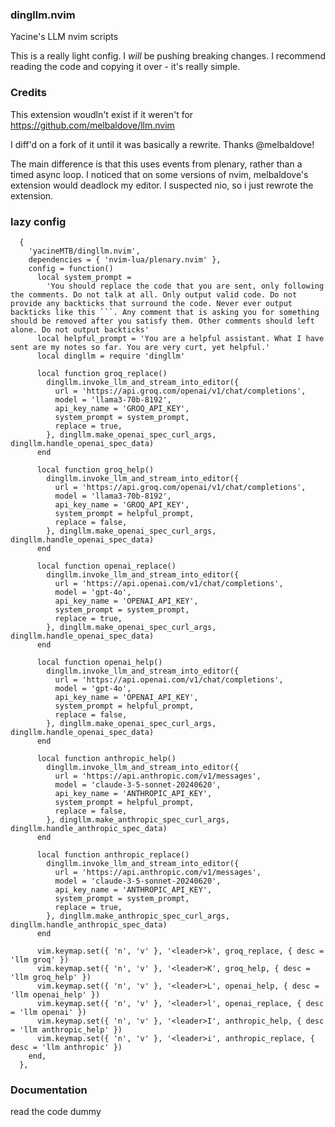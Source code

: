 ### dingllm.nvim
Yacine's LLM nvim scripts

This is a really light config. I *will* be pushing breaking changes. I recommend reading the code and copying it over - it's really simple.

### Credits
This extension woudln't exist if it weren't for https://github.com/melbaldove/llm.nvim

I diff'd on a fork of it until it was basically a rewrite. Thanks @melbaldove!

The main difference is that this uses events from plenary, rather than a timed async loop. I noticed that on some versions of nvim, melbaldove's extension would deadlock my editor. I suspected nio, so i just rewrote the extension. 

### lazy config
```
  {
    'yacineMTB/dingllm.nvim',
    dependencies = { 'nvim-lua/plenary.nvim' },
    config = function()
      local system_prompt =
        'You should replace the code that you are sent, only following the comments. Do not talk at all. Only output valid code. Do not provide any backticks that surround the code. Never ever output backticks like this ```. Any comment that is asking you for something should be removed after you satisfy them. Other comments should left alone. Do not output backticks'
      local helpful_prompt = 'You are a helpful assistant. What I have sent are my notes so far. You are very curt, yet helpful.'
      local dingllm = require 'dingllm'

      local function groq_replace()
        dingllm.invoke_llm_and_stream_into_editor({
          url = 'https://api.groq.com/openai/v1/chat/completions',
          model = 'llama3-70b-8192',
          api_key_name = 'GROQ_API_KEY',
          system_prompt = system_prompt,
          replace = true,
        }, dingllm.make_openai_spec_curl_args, dingllm.handle_openai_spec_data)
      end

      local function groq_help()
        dingllm.invoke_llm_and_stream_into_editor({
          url = 'https://api.groq.com/openai/v1/chat/completions',
          model = 'llama3-70b-8192',
          api_key_name = 'GROQ_API_KEY',
          system_prompt = helpful_prompt,
          replace = false,
        }, dingllm.make_openai_spec_curl_args, dingllm.handle_openai_spec_data)
      end

      local function openai_replace()
        dingllm.invoke_llm_and_stream_into_editor({
          url = 'https://api.openai.com/v1/chat/completions',
          model = 'gpt-4o',
          api_key_name = 'OPENAI_API_KEY',
          system_prompt = system_prompt,
          replace = true,
        }, dingllm.make_openai_spec_curl_args, dingllm.handle_openai_spec_data)
      end

      local function openai_help()
        dingllm.invoke_llm_and_stream_into_editor({
          url = 'https://api.openai.com/v1/chat/completions',
          model = 'gpt-4o',
          api_key_name = 'OPENAI_API_KEY',
          system_prompt = helpful_prompt,
          replace = false,
        }, dingllm.make_openai_spec_curl_args, dingllm.handle_openai_spec_data)
      end

      local function anthropic_help()
        dingllm.invoke_llm_and_stream_into_editor({
          url = 'https://api.anthropic.com/v1/messages',
          model = 'claude-3-5-sonnet-20240620',
          api_key_name = 'ANTHROPIC_API_KEY',
          system_prompt = helpful_prompt,
          replace = false,
        }, dingllm.make_anthropic_spec_curl_args, dingllm.handle_anthropic_spec_data)
      end

      local function anthropic_replace()
        dingllm.invoke_llm_and_stream_into_editor({
          url = 'https://api.anthropic.com/v1/messages',
          model = 'claude-3-5-sonnet-20240620',
          api_key_name = 'ANTHROPIC_API_KEY',
          system_prompt = system_prompt,
          replace = true,
        }, dingllm.make_anthropic_spec_curl_args, dingllm.handle_anthropic_spec_data)
      end

      vim.keymap.set({ 'n', 'v' }, '<leader>k', groq_replace, { desc = 'llm groq' })
      vim.keymap.set({ 'n', 'v' }, '<leader>K', groq_help, { desc = 'llm groq_help' })
      vim.keymap.set({ 'n', 'v' }, '<leader>L', openai_help, { desc = 'llm openai_help' })
      vim.keymap.set({ 'n', 'v' }, '<leader>l', openai_replace, { desc = 'llm openai' })
      vim.keymap.set({ 'n', 'v' }, '<leader>I', anthropic_help, { desc = 'llm anthropic_help' })
      vim.keymap.set({ 'n', 'v' }, '<leader>i', anthropic_replace, { desc = 'llm anthropic' })
    end,
  },

```

### Documentation

read the code dummy

